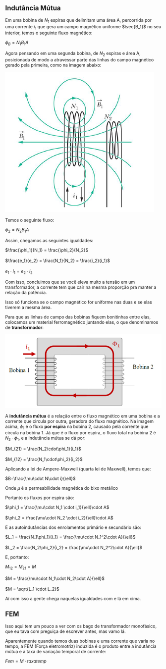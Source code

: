 ## Indutância Mútua

Em uma bobina de $N_1$ espiras que delimitam uma área A, percorrida por uma corrente $i_1$ que gera um campo magnético uniforme $\vec{B_1}$ no seu interior, temos o seguinte fluxo magnético:

$\phi_B = N_1 B_1 A$

Agora pensando em uma segunda bobina, de $N_2$ espiras e área A, posicionada de modo a atravessar parte das linhas do campo magnético gerado pela primeira, como na imagem abaixo: 

![image.png](img/img17.png)

Temos o seguinte fluxo:

$\phi_2 = N_2 B_1 A$

Assim, chegamos as seguintes igualdades:

$\frac{\phi_1}{N_1} = \frac{\phi_2}{N_2}$<br><br>
$\frac{e_1}{e_2} = \frac{N_1}{N_2} = \frac{i_2}{i_1}$<br><br>
$e_1\cdot i_1 = e_2\cdot i_2$

Com isso, concluimos que se você eleva muito a tensão em um transformador, a corrente tem que cair na mesma proporção pra manter a relação da potência.

Isso só funciona se o campo magnético for uniforme nas duas e se elas tiverem a mesma área. 

Para que as linhas de campo das bobinas fiquem bonitinhas entre elas, colocamos um material ferromagnético juntando elas, o que denominamos de **transformador**:

![image.png](img/img18.png)

A **indutância mútua** é a relação entre o fluxo magnético em uma bobina e a corrente que circula por outra, geradora do fluxo magnético. Na imagem acima, $\phi_1$ é o fluxo **por espira** na bobina 2, causado pela corrente que circula na bobina 1. Já que é o fluxo por espira, o fluxo total na bobina 2 é $N_2 \cdot \phi_1$, e a indutância mútua se dá por:

$M_{21} = \frac{N_2\cdot\phi_1}{i_1}$<br><br>
$M_{12} = \frac{N_1\cdot\phi_2}{i_2}$

Aplicando a lei de Ampere-Maxwell (quarta lei de Maxwell), temos que:

$B=\frac{\mu\cdot N\cdot i}{\ell}$

Onde $\mu$ é a permeabilidade magnética do bixo metálico

Portanto os fluxos por espira são:

$\phi_1 = \frac{\mu\cdot N_1 \cdot i_1}{\ell}\cdot A$<br><br>
$\phi_2 = \frac{\mu\cdot N_2 \cdot i_2}{\ell}\cdot A$

E as autoindutâncias dos enrolamentos primário e secundário são:

$L_1 = \frac{N_1\phi_1}{i_1} = \frac{\mu\cdot N_1^2\cdot A}{\ell}$ <br><br>
$L_2 = \frac{N_2\phi_2}{i_2} = \frac{\mu\cdot N_2^2\cdot A}{\ell}$ 

E, portanto:

$M_{12} = M_{21} = M$<br><br>
$M = \frac{\mu\cdot N_1\cdot N_2\cdot A}{\ell}$<br><br>
$M = \sqrt{L_1 \cdot L_2}$

Aí com isso a gente chega naquelas igualdades com e lá em cima. 


## FEM

Isso aqui tem um pouco a ver com os bago de transformador monofásico, que eu tava com preguiça de escrever antes, mas vamo lá.

Aparentemente quando temos duas bobinas e uma corrente que varia no tempo, a FEM (Força eletromotriz) induzida é o produto entre a indutância mútua e a taxa de variação temporal de corrente:

$Fem = M\cdot taxa temp$

